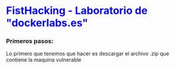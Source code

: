 <div >
    <h1 style="color: blue;">FistHacking - Laboratorio de "dockerlabs.es"</h1>
    <h3>Primeros pasos:</h3>
    <p>Lo primero que tenemos que hacer es descargar el archivo .zip que contiene la maquina vulnerable</p>
</div>